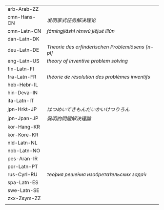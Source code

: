 | | |
|-|-|
| arb-Arab-ZZ |  |
| cmn-Hans-CN | _发明家式任务解决理论_ |
| cmn-Latn-CN | _fāmíngjiāshì rènwù jiějué lǐlùn_ |
| dan-Latn-DK |  |
| deu-Latn-DE | _Theorie des erfinderischen Problemlösens [n-pl]_ |
| eng-Latn-US | _theory of inventive problem solving_ |
| fin-Latn-FI |  |
| fra-Latn-FR | _théorie de résolution des problèmes inventifs_ |
| heb-Hebr-IL |  |
| hin-Deva-IN |  |
| ita-Latn-IT |  |
| jpn-Hrkt-JP | _はつめいてきもんだいかいけつりろん_ |
| jpn-Jpan-JP | _発明的問題解決理論_ |
| kor-Hang-KR |  |
| kor-Kore-KR |  |
| nld-Latn-NL |  |
| nob-Latn-NO |  |
| pes-Aran-IR |  |
| por-Latn-PT |  |
| rus-Cyrl-RU | _тео́рия реше́ния изобрета́тельских зада́ч_ |
| spa-Latn-ES |  |
| swe-Latn-SE |  |
| zxx-Zsym-ZZ |  |
|  |  |